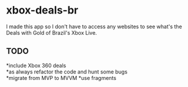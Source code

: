 # xbox-deals-br
I made this app so I don't have to access any websites to see what's the Deals with Gold of Brazil's Xbox Live.  
## TODO
*include Xbox 360 deals  
*as always refactor the code and hunt some bugs  
*migrate from MVP to MVVM
*use fragments

